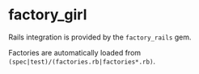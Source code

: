 # factory_girl

Rails integration is provided by the `factory_rails` gem.

Factories are automatically loaded from `(spec|test)/(factories.rb|factories*.rb)`.
